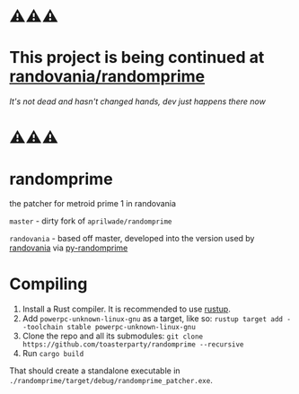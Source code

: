 # ⚠️⚠️⚠️

# This project is being continued at [randovania/randomprime](https://github.com/randovania/randomprime)

*It's not dead and hasn't changed hands, dev just happens there now*

# ⚠️⚠️⚠️

# randomprime

the patcher for metroid prime 1 in randovania

`master` - dirty fork of `aprilwade/randomprime`

`randovania` - based off master, developed into the version used by [randovania](https://github.com/randovania/randovania) via [py-randomprime](https://github.com/randovania/py-randomprime)

# Compiling

1. Install a Rust compiler. It is recommended to use [rustup](https://www.rust-lang.org/tools/install).
2. Add `powerpc-unknown-linux-gnu` as a target, like so: `rustup target add --toolchain stable powerpc-unknown-linux-gnu`
3. Clone the repo and all its submodules: `git clone https://github.com/toasterparty/randomprime --recursive`
4. Run `cargo build`

That should create a standalone executable in `./randomprime/target/debug/randomprime_patcher.exe`.
